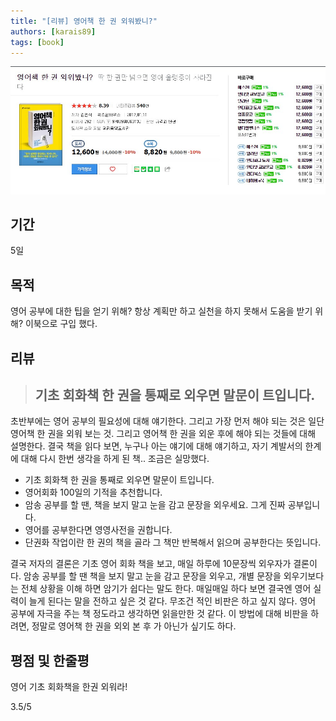 ```yaml
---
title: "[리뷰] 영어책 한 권 외워봤니?"
authors: [karais89]
tags: [book]
---
```


![book image](./16.jpg)

## 기간

5일

## 목적

영어 공부에 대한 팁을 얻기 위해?
항상 계획만 하고 실천을 하지 못해서 도움을 받기 위해?
이북으로 구입 했다.

## 리뷰

> ## 기초 회화책 한 권을 통째로 외우면 말문이 트입니다.

초반부에는 영어 공부의 필요성에 대해 얘기한다.
그리고 가장 먼저 해야 되는 것은 일단 영어책 한 권을 외워 보는 것.
그리고 영어책 한 권을 외운 후에 해야 되는 것들에 대해 설명한다.
결국 책을 읽다 보면, 누구나 아는 얘기에 대해 얘기하고, 자기 계발서의 한계에 대해 다시 한번 생각을 하게 된 책.. 조금은 실망했다.

- 기초 회화책 한 권을 통째로 외우면 말문이 트입니다.
- 영어회화 100일의 기적을 추천합니다.
- 암송 공부를 할 땐, 책을 보지 말고 눈을 감고 문장을 외우세요. 그게 진짜 공부입니다.
- 영어를 공부한다면 영영사전을 권합니다.
- 단권화 작업이란 한 권의 책을 골라 그 책만 반복해서 읽으며 공부한다는 뜻입니다.

결국 저자의 결론은 기초 영어 회화 책을 보고, 매일 하루에 10문장씩 외우자가 결론이다.
암송 공부를 할 땐 책을 보지 말고 눈을 감고 문장을 외우고, 개별 문장을 외우기보다는 전체 상황을 이해 하면 암기가 쉽다는 말도 한다. 매일매일 하다 보면 결국엔 영어 실력이 늘게 된다는 말을 전하고 싶은 것 같다.
무조건 적인 비판은 하고 싶지 않다.
영어 공부에 자극을 주는 책 정도라고 생각하면 읽을만한 것 같다.
이 방법에 대해 비판을 하려면, 정말로 영어책 한 권을 외외 본 후 가 아닌가 싶기도 하다.

## 평점 및 한줄평

영어 기초 회화책을 한권 외워라!

3.5/5
